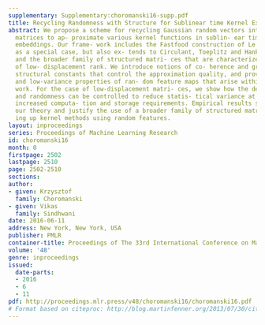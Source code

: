 ```yaml
---
supplementary: Supplementary:choromanski16-supp.pdf
title: Recycling Randomness with Structure for Sublinear time Kernel Expansions
abstract: We propose a scheme for recycling Gaussian random vectors into structured
  matrices to ap- proximate various kernel functions in sublin- ear time via random
  embeddings. Our frame- work includes the Fastfood construction of Le et al. (2013)
  as a special case, but also ex- tends to Circulant, Toeplitz and Hankel matri- ces,
  and the broader family of structured matri- ces that are characterized by the concept
  of low- displacement rank. We introduce notions of co- herence and graph-theoretic
  structural constants that control the approximation quality, and prove unbiasedness
  and low-variance properties of ran- dom feature maps that arise within our frame-
  work. For the case of low-displacement matri- ces, we show how the degree of structure
  and randomness can be controlled to reduce statis- tical variance at the cost of
  increased computa- tion and storage requirements. Empirical results strongly support
  our theory and justify the use of a broader family of structured matrices for scal-
  ing up kernel methods using random features.
layout: inproceedings
series: Proceedings of Machine Learning Research
id: choromanski16
month: 0
firstpage: 2502
lastpage: 2510
page: 2502-2510
sections: 
author:
- given: Krzysztof
  family: Choromanski
- given: Vikas
  family: Sindhwani
date: 2016-06-11
address: New York, New York, USA
publisher: PMLR
container-title: Proceedings of The 33rd International Conference on Machine Learning
volume: '48'
genre: inproceedings
issued:
  date-parts:
  - 2016
  - 6
  - 11
pdf: http://proceedings.mlr.press/v48/choromanski16/choromanski16.pdf
# Format based on citeproc: http://blog.martinfenner.org/2013/07/30/citeproc-yaml-for-bibliographies/
---
```


